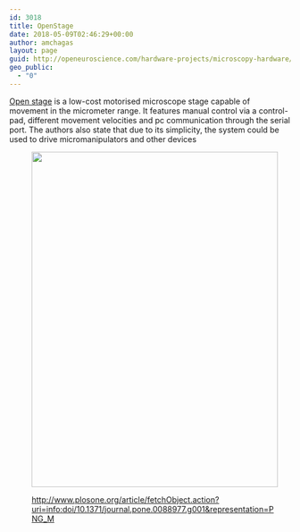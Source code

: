 ```yaml
---
id: 3018
title: OpenStage
date: 2018-05-09T02:46:29+00:00
author: amchagas
layout: page
guid: http://openeuroscience.com/hardware-projects/microscopy-hardware/openstage-copy/
geo_public:
  - "0"
---
```

[Open stage](http://www.plosone.org/article/info%3Adoi%2F10.1371%2Fjournal.pone.0088977) is a low-cost motorised microscope stage capable of movement in the micrometer range. It features manual control via a control-pad, different movement velocities and pc communication through the serial port. The authors also state that due to its simplicity, the system could be used to drive micromanipulators and other devices<figure style="width: 441px" class="wp-caption alignnone">

<img src="http://www.plosone.org/article/fetchObject.action?uri=info:doi/10.1371/journal.pone.0088977.g001&representation=PNG_M" alt="" width="441" height="600" /><figcaption class="wp-caption-text">http://www.plosone.org/article/fetchObject.action?uri=info:doi/10.1371/journal.pone.0088977.g001&representation=PNG_M</figcaption></figure>